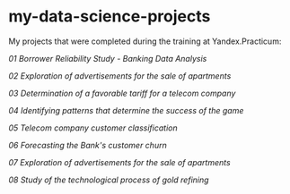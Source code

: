 # my-data-science-projects
My projects that were completed during the training at Yandex.Practicum:

*01 Borrower Reliability Study - Banking Data Analysis*

*02 Exploration of advertisements for the sale of apartments*

*03 Determination of a favorable tariff for a telecom company*

*04 Identifying patterns that determine the success of the game*

*05 Telecom company customer classification*

*06 Forecasting the Bank's customer churn*

*07 Exploration of advertisements for the sale of apartments*

*08 Study of the technological process of gold refining*
